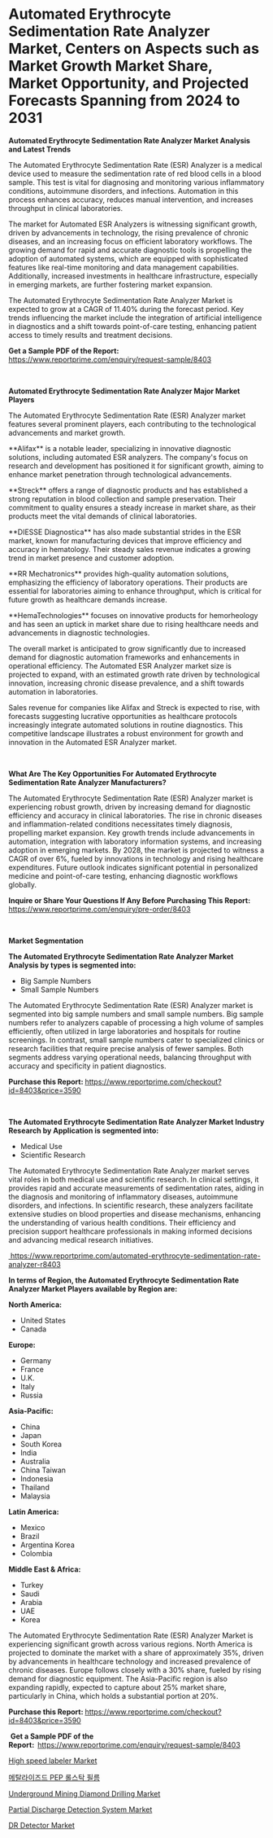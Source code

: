 <p><h1>Automated Erythrocyte Sedimentation Rate Analyzer Market, Centers on Aspects such as Market Growth Market Share, Market Opportunity, and Projected Forecasts Spanning from 2024 to 2031</h1></p><p><strong>Automated Erythrocyte Sedimentation Rate Analyzer Market Analysis and Latest Trends</strong></p>
<p><p>The Automated Erythrocyte Sedimentation Rate (ESR) Analyzer is a medical device used to measure the sedimentation rate of red blood cells in a blood sample. This test is vital for diagnosing and monitoring various inflammatory conditions, autoimmune disorders, and infections. Automation in this process enhances accuracy, reduces manual intervention, and increases throughput in clinical laboratories.</p><p>The market for Automated ESR Analyzers is witnessing significant growth, driven by advancements in technology, the rising prevalence of chronic diseases, and an increasing focus on efficient laboratory workflows. The growing demand for rapid and accurate diagnostic tools is propelling the adoption of automated systems, which are equipped with sophisticated features like real-time monitoring and data management capabilities. Additionally, increased investments in healthcare infrastructure, especially in emerging markets, are further fostering market expansion.</p><p>The Automated Erythrocyte Sedimentation Rate Analyzer Market is expected to grow at a CAGR of 11.40% during the forecast period. Key trends influencing the market include the integration of artificial intelligence in diagnostics and a shift towards point-of-care testing, enhancing patient access to timely results and treatment decisions.</p></p>
<p><strong>Get a Sample PDF of the Report:&nbsp;</strong> <a href="https://www.reportprime.com/enquiry/request-sample/8403">https://www.reportprime.com/enquiry/request-sample/8403</a></p>
<p>&nbsp;</p>
<p><strong>Automated Erythrocyte Sedimentation Rate Analyzer Major Market Players</strong></p>
<p><p>The Automated Erythrocyte Sedimentation Rate (ESR) Analyzer market features several prominent players, each contributing to the technological advancements and market growth.</p><p>**Alifax** is a notable leader, specializing in innovative diagnostic solutions, including automated ESR analyzers. The company's focus on research and development has positioned it for significant growth, aiming to enhance market penetration through technological advancements.</p><p>**Streck** offers a range of diagnostic products and has established a strong reputation in blood collection and sample preservation. Their commitment to quality ensures a steady increase in market share, as their products meet the vital demands of clinical laboratories.</p><p>**DIESSE Diagnostica** has also made substantial strides in the ESR market, known for manufacturing devices that improve efficiency and accuracy in hematology. Their steady sales revenue indicates a growing trend in market presence and customer adoption.</p><p>**RR Mechatronics** provides high-quality automation solutions, emphasizing the efficiency of laboratory operations. Their products are essential for laboratories aiming to enhance throughput, which is critical for future growth as healthcare demands increase.</p><p>**HemaTechnologies** focuses on innovative products for hemorheology and has seen an uptick in market share due to rising healthcare needs and advancements in diagnostic technologies.</p><p>The overall market is anticipated to grow significantly due to increased demand for diagnostic automation frameworks and enhancements in operational efficiency. The Automated ESR Analyzer market size is projected to expand, with an estimated growth rate driven by technological innovation, increasing chronic disease prevalence, and a shift towards automation in laboratories.</p><p>Sales revenue for companies like Alifax and Streck is expected to rise, with forecasts suggesting lucrative opportunities as healthcare protocols increasingly integrate automated solutions in routine diagnostics. This competitive landscape illustrates a robust environment for growth and innovation in the Automated ESR Analyzer market.</p></p>
<p>&nbsp;</p>
<p><strong>What Are The Key Opportunities For Automated Erythrocyte Sedimentation Rate Analyzer Manufacturers?</strong></p>
<p><p>The Automated Erythrocyte Sedimentation Rate (ESR) Analyzer market is experiencing robust growth, driven by increasing demand for diagnostic efficiency and accuracy in clinical laboratories. The rise in chronic diseases and inflammation-related conditions necessitates timely diagnosis, propelling market expansion. Key growth trends include advancements in automation, integration with laboratory information systems, and increasing adoption in emerging markets. By 2028, the market is projected to witness a CAGR of over 6%, fueled by innovations in technology and rising healthcare expenditures. Future outlook indicates significant potential in personalized medicine and point-of-care testing, enhancing diagnostic workflows globally.</p></p>
<p><strong>Inquire or Share Your Questions If Any Before Purchasing This Report:</strong> <a href="https://www.reportprime.com/enquiry/pre-order/8403">https://www.reportprime.com/enquiry/pre-order/8403</a></p>
<p>&nbsp;</p>
<p><strong>Market Segmentation</strong></p>
<p><strong>The Automated Erythrocyte Sedimentation Rate Analyzer Market Analysis by types is segmented into:</strong></p>
<p><ul><li>Big Sample Numbers</li><li>Small Sample Numbers</li></ul></p>
<p><p>The Automated Erythrocyte Sedimentation Rate (ESR) Analyzer market is segmented into big sample numbers and small sample numbers. Big sample numbers refer to analyzers capable of processing a high volume of samples efficiently, often utilized in large laboratories and hospitals for routine screenings. In contrast, small sample numbers cater to specialized clinics or research facilities that require precise analysis of fewer samples. Both segments address varying operational needs, balancing throughput with accuracy and specificity in patient diagnostics.</p></p>
<p><strong>Purchase this Report:&nbsp;</strong><a href="https://www.reportprime.com/checkout?id=8403&price=3590">https://www.reportprime.com/checkout?id=8403&price=3590</a></p>
<p>&nbsp;</p>
<p><strong>The Automated Erythrocyte Sedimentation Rate Analyzer Market Industry Research by Application is segmented into:</strong></p>
<p><ul><li>Medical Use</li><li>Scientific Research</li></ul></p>
<p><p>The Automated Erythrocyte Sedimentation Rate Analyzer market serves vital roles in both medical use and scientific research. In clinical settings, it provides rapid and accurate measurements of sedimentation rates, aiding in the diagnosis and monitoring of inflammatory diseases, autoimmune disorders, and infections. In scientific research, these analyzers facilitate extensive studies on blood properties and disease mechanisms, enhancing the understanding of various health conditions. Their efficiency and precision support healthcare professionals in making informed decisions and advancing medical research initiatives.</p></p>
<p><a href="https://www.reportprime.com/automated-erythrocyte-sedimentation-rate-analyzer-r8403">&nbsp;https://www.reportprime.com/automated-erythrocyte-sedimentation-rate-analyzer-r8403</a></p>
<p><strong>In terms of Region, the Automated Erythrocyte Sedimentation Rate Analyzer Market Players available by Region are:</strong></p>
<p>
    <p> <strong> North America: </strong>
        <ul>
            <li>United States</li>
            <li>Canada</li>
        </ul>
        </p> 
    <p> <strong> Europe: </strong>
        <ul>
            <li>Germany</li>
            <li>France</li>
            <li>U.K.</li>
            <li>Italy</li>
            <li>Russia</li>
        </ul>
        </p> 
    <p> <strong> Asia-Pacific: </strong>
        <ul>
            <li>China</li>
            <li>Japan</li>
            <li>South Korea</li>
            <li>India</li>
            <li>Australia</li>
            <li>China Taiwan</li>
            <li>Indonesia</li>
            <li>Thailand</li>
            <li>Malaysia</li>
        </ul>
        </p> 
    <p> <strong> Latin America: </strong>
        <ul>
            <li>Mexico</li>
            <li>Brazil</li>
            <li>Argentina Korea</li>
            <li>Colombia</li>
        </ul>
        </p> 
    <p> <strong> Middle East & Africa: </strong>
        <ul>
            <li>Turkey</li>
            <li>Saudi</li>
            <li>Arabia</li>
            <li>UAE</li>
            <li>Korea</li>
        </ul>
    </p>
    </p>
<p><p>The Automated Erythrocyte Sedimentation Rate (ESR) Analyzer Market is experiencing significant growth across various regions. North America is projected to dominate the market with a share of approximately 35%, driven by advancements in healthcare technology and increased prevalence of chronic diseases. Europe follows closely with a 30% share, fueled by rising demand for diagnostic equipment. The Asia-Pacific region is also expanding rapidly, expected to capture about 25% market share, particularly in China, which holds a substantial portion at 20%.</p></p>
<p><strong>Purchase this Report: </strong><a href="https://www.reportprime.com/checkout?id=8403&price=3590">https://www.reportprime.com/checkout?id=8403&price=3590</a></p>
<p>&nbsp;<strong>Get a Sample PDF of the Report:&nbsp;&nbsp;</strong><a href="https://www.reportprime.com/enquiry/request-sample/8403">https://www.reportprime.com/enquiry/request-sample/8403</a></p>
<p><strong></strong></p>
<p><p><a href="https://www.linkedin.com/pulse/future-innovation-global-high-speed-labeler-market-growth-opportunities-0qole?trackingId=oX3dRjX%2FSbGXxTnROszJ0A%3D%3D">High speed labeler Market</a></p><p><a href="https://medium.com/@ayeshasikdar777/metallized-pep-rollstock-film-market-%EC%9D%98-%EA%B8%80%EB%A1%9C%EB%B2%8C-%EC%8B%9C%EC%9E%A5-%EA%B0%9C%EC%9A%94%EB%8A%94-%EC%A0%84-%EC%84%B8%EA%B3%84-%EB%B0%8F-%EC%A3%BC%EC%9A%94-%EC%8B%9C%EC%9E%A5%EC%9D%98-%EC%82%B0%EC%97%85%EC%97%90-%EC%98%81%ED%96%A5%EC%9D%84-%EB%AF%B8%EC%B9%98%EB%8A%94-%EC%A3%BC%EC%9A%94-%ED%8A%B8%EB%A0%8C%EB%93%9C%EC%97%90-%EB%8C%80%ED%95%9C-%EB%8F%85%ED%8A%B9%ED%95%9C-%EA%B4%80%EC%A0%90%EC%9D%84-136ebba3af38">메탈라이즈드 PEP 롤스탁 필름</a></p><p><a href="https://medium.com/@alexander.murray3455/the-underground-mining-diamond-drilling-market-has-grown-significantly-as-a-result-of-several-b606d157aa2e?postPublishedType=initial">Underground Mining Diamond Drilling Market</a></p><p><a href="https://issuu.com/reportprime-2/docs/partial-discharge-detection-system-_18804dfd378a00">Partial Discharge Detection System Market</a></p><p><a href="https://github.com/BesaLoshi2000/Market-Research-Report-List-1/blob/main/dr-detector-market.md">DR Detector Market</a></p></p>